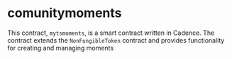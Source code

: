 # comunitymoments
 This contract, `mytsmoments`, is a smart contract written in Cadence. The contract extends the `NonFungibleToken` contract and provides functionality for creating and managing moments
